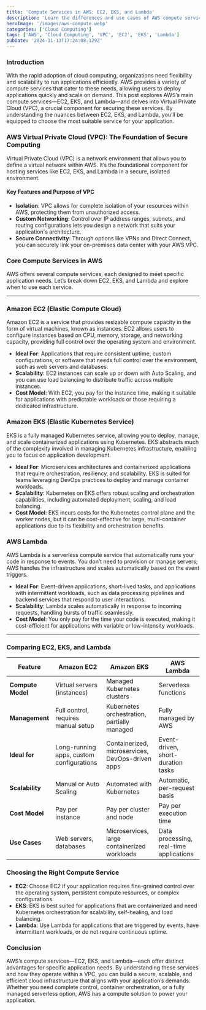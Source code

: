 ```yaml
---
title: 'Compute Services in AWS: EC2, EKS, and Lambda'
description: 'Learn the differences and use cases of AWS compute services like EC2, EKS, and Lambda. This blog dives into Virtual Private Cloud (VPC), Elastic Compute Cloud (EC2), Elastic Kubernetes Service (EKS), and AWS Lambda, offering insight into choosing the right compute service for your application.'
heroImage: '/images/aws-compute.webp'
categories: ['Cloud Computing']
tags: ['AWS', 'Cloud Computing', 'VPC', 'EC2', 'EKS', 'Lambda']
pubDate: '2024-11-13T17:24:08.129Z'
---
```


### Introduction

With the rapid adoption of cloud computing, organizations need flexibility and scalability to run applications efficiently. AWS provides a variety of compute services that cater to these needs, allowing users to deploy applications quickly and scale on demand. This post explores AWS’s main compute services—EC2, EKS, and Lambda—and delves into Virtual Private Cloud (VPC), a crucial component for securing these services. By understanding the nuances between EC2, EKS, and Lambda, you’ll be equipped to choose the most suitable service for your application.

### AWS Virtual Private Cloud (VPC): The Foundation of Secure Computing

Virtual Private Cloud (VPC) is a network environment that allows you to define a virtual network within AWS. It’s the foundational component for hosting services like EC2, EKS, and Lambda in a secure, isolated environment.

#### Key Features and Purpose of VPC

- **Isolation**: VPC allows for complete isolation of your resources within AWS, protecting them from unauthorized access.
- **Custom Networking**: Control over IP address ranges, subnets, and routing configurations lets you design a network that suits your application's architecture.
- **Secure Connectivity**: Through options like VPNs and Direct Connect, you can securely link your on-premises data center with your AWS VPC.

### Core Compute Services in AWS

AWS offers several compute services, each designed to meet specific application needs. Let’s break down EC2, EKS, and Lambda and explore when to use each service.

---

### Amazon EC2 (Elastic Compute Cloud)

Amazon EC2 is a service that provides resizable compute capacity in the form of virtual machines, known as instances. EC2 allows users to configure instances based on CPU, memory, storage, and networking capacity, providing full control over the operating system and environment.

- **Ideal For**: Applications that require consistent uptime, custom configurations, or software that needs full control over the environment, such as web servers and databases.
- **Scalability**: EC2 instances can scale up or down with Auto Scaling, and you can use load balancing to distribute traffic across multiple instances.
- **Cost Model**: With EC2, you pay for the instance time, making it suitable for applications with predictable workloads or those requiring a dedicated infrastructure.

### Amazon EKS (Elastic Kubernetes Service)

EKS is a fully managed Kubernetes service, allowing you to deploy, manage, and scale containerized applications using Kubernetes. EKS abstracts much of the complexity involved in managing Kubernetes infrastructure, enabling you to focus on application development.

- **Ideal For**: Microservices architectures and containerized applications that require orchestration, resiliency, and scalability. EKS is suited for teams leveraging DevOps practices to deploy and manage container workloads.
- **Scalability**: Kubernetes on EKS offers robust scaling and orchestration capabilities, including automated deployment, scaling, and load balancing.
- **Cost Model**: EKS incurs costs for the Kubernetes control plane and the worker nodes, but it can be cost-effective for large, multi-container applications due to its flexibility and orchestration benefits.

### AWS Lambda

AWS Lambda is a serverless compute service that automatically runs your code in response to events. You don’t need to provision or manage servers; AWS handles the infrastructure and scales automatically based on the event triggers.

- **Ideal For**: Event-driven applications, short-lived tasks, and applications with intermittent workloads, such as data processing pipelines and backend services that respond to user interactions.
- **Scalability**: Lambda scales automatically in response to incoming requests, handling bursts of traffic seamlessly.
- **Cost Model**: You only pay for the time your code is executed, making it cost-efficient for applications with variable or low-intensity workloads.

---

### Comparing EC2, EKS, and Lambda

| Feature           | **Amazon EC2**                           | **Amazon EKS**                                   | **AWS Lambda**                          |
| ----------------- | ---------------------------------------- | ------------------------------------------------ | --------------------------------------- |
| **Compute Model** | Virtual servers (instances)              | Managed Kubernetes clusters                      | Serverless functions                    |
| **Management**    | Full control, requires manual setup      | Kubernetes orchestration, partially managed      | Fully managed by AWS                    |
| **Ideal for**     | Long-running apps, custom configurations | Containerized, microservices, DevOps-driven apps | Event-driven, short-duration tasks      |
| **Scalability**   | Manual or Auto Scaling                   | Automated with Kubernetes                        | Automatic, per-request basis            |
| **Cost Model**    | Pay per instance                         | Pay per cluster and node                         | Pay per execution time                  |
| **Use Cases**     | Web servers, databases                   | Microservices, large containerized workloads     | Data processing, real-time applications |

### Choosing the Right Compute Service

- **EC2**: Choose EC2 if your application requires fine-grained control over the operating system, persistent compute resources, or complex configurations.
- **EKS**: EKS is best suited for applications that are containerized and need Kubernetes orchestration for scalability, self-healing, and load balancing.
- **Lambda**: Use Lambda for applications that are triggered by events, have intermittent workloads, or do not require continuous uptime.

### Conclusion

AWS’s compute services—EC2, EKS, and Lambda—each offer distinct advantages for specific application needs. By understanding these services and how they operate within a VPC, you can build a secure, scalable, and efficient cloud infrastructure that aligns with your application’s demands. Whether you need complete control, container orchestration, or a fully managed serverless option, AWS has a compute solution to power your application.
